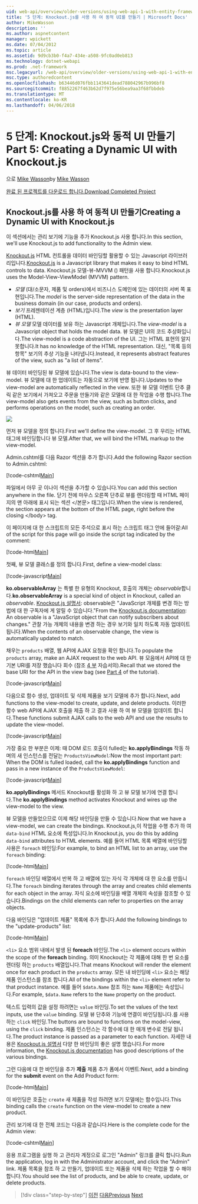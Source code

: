 ```yaml
---
uid: web-api/overview/older-versions/using-web-api-1-with-entity-framework-5/using-web-api-with-entity-framework-part-5
title: '5 단계: Knockout.js를 사용 하 여 동적 UI를 만들기 | Microsoft Docs'
author: MikeWasson
description: ''
ms.author: aspnetcontent
manager: wpickett
ms.date: 07/04/2012
ms.topic: article
ms.assetid: 9d9cb3b0-f4a7-434e-a508-9fc0ad0eb813
ms.technology: dotnet-webapi
ms.prod: .net-framework
msc.legacyurl: /web-api/overview/older-versions/using-web-api-1-with-entity-framework-5/using-web-api-with-entity-framework-part-5
msc.type: authoredcontent
ms.openlocfilehash: b63446d076fbb1143641dead788042967b996bf8
ms.sourcegitcommit: f8852267f463b62d7f975e56bea9aa3f68fbbdeb
ms.translationtype: MT
ms.contentlocale: ko-KR
ms.lasthandoff: 04/06/2018
---
```

<a name="part-5-creating-a-dynamic-ui-with-knockoutjs"></a><span data-ttu-id="aa475-102">5 단계: Knockout.js와 동적 UI 만들기</span><span class="sxs-lookup"><span data-stu-id="aa475-102">Part 5: Creating a Dynamic UI with Knockout.js</span></span>
====================
<span data-ttu-id="aa475-103">으로 [Mike Wasson](https://github.com/MikeWasson)</span><span class="sxs-lookup"><span data-stu-id="aa475-103">by [Mike Wasson](https://github.com/MikeWasson)</span></span>

[<span data-ttu-id="aa475-104">완료 된 프로젝트를 다운로드 합니다.</span><span class="sxs-lookup"><span data-stu-id="aa475-104">Download Completed Project</span></span>](http://code.msdn.microsoft.com/ASP-NET-Web-API-with-afa30545)

## <a name="creating-a-dynamic-ui-with-knockoutjs"></a><span data-ttu-id="aa475-105">Knockout.js를 사용 하 여 동적 UI 만들기</span><span class="sxs-lookup"><span data-stu-id="aa475-105">Creating a Dynamic UI with Knockout.js</span></span>

<span data-ttu-id="aa475-106">이 섹션에서는 관리 보기에 기능을 추가 Knockout.js 사용 합니다.</span><span class="sxs-lookup"><span data-stu-id="aa475-106">In this section, we'll use Knockout.js to add functionality to the Admin view.</span></span>

<span data-ttu-id="aa475-107">[Knockout.js](http://knockoutjs.com/) HTML 컨트롤을 데이터 바인딩할 활용할 수 있는 Javascript 라이브러리입니다.</span><span class="sxs-lookup"><span data-stu-id="aa475-107">[Knockout.js](http://knockoutjs.com/) is a Javascript library that makes it easy to bind HTML controls to data.</span></span> <span data-ttu-id="aa475-108">Knockout.js 모델-뷰-MVVM () 패턴을 사용 합니다.</span><span class="sxs-lookup"><span data-stu-id="aa475-108">Knockout.js uses the Model-View-ViewModel (MVVM) pattern.</span></span>

- <span data-ttu-id="aa475-109">*모델* (대/소문자, 제품 및 orders)에서 비즈니스 도메인에 있는 데이터의 서버 쪽 표현입니다.</span><span class="sxs-lookup"><span data-stu-id="aa475-109">The *model* is the server-side representation of the data in the business domain (in our case, products and orders).</span></span>
- <span data-ttu-id="aa475-110">*보기* 프레젠테이션 계층 (HTML)입니다.</span><span class="sxs-lookup"><span data-stu-id="aa475-110">The *view* is the presentation layer (HTML).</span></span>
- <span data-ttu-id="aa475-111">*뷰 모델* 모델 데이터를 보유 하는 Javascript 개체입니다.</span><span class="sxs-lookup"><span data-stu-id="aa475-111">The *view-model* is a Javascript object that holds the model data.</span></span> <span data-ttu-id="aa475-112">뷰 모델은 UI의 코드 추상화입니다.</span><span class="sxs-lookup"><span data-stu-id="aa475-112">The view-model is a code abstraction of the UI.</span></span> <span data-ttu-id="aa475-113">그는 HTML 표현의 알지 못합니다.</span><span class="sxs-lookup"><span data-stu-id="aa475-113">It has no knowledge of the HTML representation.</span></span> <span data-ttu-id="aa475-114">대신, "목록 등의 항목" 보기의 추상 기능을 나타냅니다.</span><span class="sxs-lookup"><span data-stu-id="aa475-114">Instead, it represents abstract features of the view, such as "a list of items".</span></span>

<span data-ttu-id="aa475-115">뷰 데이터 바인딩된 뷰 모델에 있습니다.</span><span class="sxs-lookup"><span data-stu-id="aa475-115">The view is data-bound to the view-model.</span></span> <span data-ttu-id="aa475-116">뷰 모델에 대 한 업데이트는 자동으로 보기에 반영 됩니다.</span><span class="sxs-lookup"><span data-stu-id="aa475-116">Updates to the view-model are automatically reflected in the view.</span></span> <span data-ttu-id="aa475-117">또한 뷰 모델 이벤트 단추 클릭 같은 보기에서 가져오고 주문을 만들기와 같은 모델에 대 한 작업을 수행 합니다.</span><span class="sxs-lookup"><span data-stu-id="aa475-117">The view-model also gets events from the view, such as button clicks, and performs operations on the model, such as creating an order.</span></span>

![](using-web-api-with-entity-framework-part-5/_static/image1.png)

<span data-ttu-id="aa475-118">먼저 뷰 모델을 정의 합니다.</span><span class="sxs-lookup"><span data-stu-id="aa475-118">First we'll define the view-model.</span></span> <span data-ttu-id="aa475-119">그 후 우리는 HTML 태그에 바인딩합니다 뷰 모델.</span><span class="sxs-lookup"><span data-stu-id="aa475-119">After that, we will bind the HTML markup to the view-model.</span></span>

<span data-ttu-id="aa475-120">Admin.cshtml를 다음 Razor 섹션을 추가 합니다.</span><span class="sxs-lookup"><span data-stu-id="aa475-120">Add the following Razor section to Admin.cshtml:</span></span>

[!code-cshtml[Main](using-web-api-with-entity-framework-part-5/samples/sample1.cshtml)]

<span data-ttu-id="aa475-121">파일에서 아무 곳 이나이 섹션을 추가할 수 있습니다.</span><span class="sxs-lookup"><span data-stu-id="aa475-121">You can add this section anywhere in the file.</span></span> <span data-ttu-id="aa475-122">닫기 전에 마우스 오른쪽 단추로 뷰를 렌더링할 때 HTML 페이지의 맨 아래에 표시 되는 섹션 &lt;/본문&gt; 태그입니다.</span><span class="sxs-lookup"><span data-stu-id="aa475-122">When the view is rendered, the section appears at the bottom of the HTML page, right before the closing &lt;/body&gt; tag.</span></span>

<span data-ttu-id="aa475-123">이 페이지에 대 한 스크립트의 모든 주석으로 표시 하는 스크립트 태그 안에 들어갈:</span><span class="sxs-lookup"><span data-stu-id="aa475-123">All of the script for this page will go inside the script tag indicated by the comment:</span></span>

[!code-html[Main](using-web-api-with-entity-framework-part-5/samples/sample2.html)]

<span data-ttu-id="aa475-124">첫째, 뷰 모델 클래스를 정의 합니다.</span><span class="sxs-lookup"><span data-stu-id="aa475-124">First, define a view-model class:</span></span>

[!code-javascript[Main](using-web-api-with-entity-framework-part-5/samples/sample3.js)]

<span data-ttu-id="aa475-125">**ko.observableArray** 는 특별 한 유형의 Knockout, 호출의 개체는 *observable*합니다.</span><span class="sxs-lookup"><span data-stu-id="aa475-125">**ko.observableArray** is a special kind of object in Knockout, called an *observable*.</span></span> <span data-ttu-id="aa475-126">[Knockout.js 설명서](http://knockoutjs.com/documentation/observables.html): observable은 "JavaScript 개체를 변경 하는 방법에 대 한 구독자에 게 알릴 수 있습니다."</span><span class="sxs-lookup"><span data-stu-id="aa475-126">From the [Knockout.js documentation](http://knockoutjs.com/documentation/observables.html): An observable is a "JavaScript object that can notify subscribers about changes."</span></span> <span data-ttu-id="aa475-127">관찰 가능 개체의 내용을 변경 하는 경우 보기와 일치 하도록 자동 업데이트 됩니다.</span><span class="sxs-lookup"><span data-stu-id="aa475-127">When the contents of an observable change, the view is automatically updated to match.</span></span>

<span data-ttu-id="aa475-128">채우는 `products` 배열, 웹 API에 AJAX 요청을 확인 합니다.</span><span class="sxs-lookup"><span data-stu-id="aa475-128">To populate the `products` array, make an AJAX request to the web API.</span></span> <span data-ttu-id="aa475-129">뷰 모음에서 API에 대 한 기본 URI를 저장 했습니다 회수 (참조 [4 부](using-web-api-with-entity-framework-part-4.md) 자습서의).</span><span class="sxs-lookup"><span data-stu-id="aa475-129">Recall that we stored the base URI for the API in the view bag (see [Part 4](using-web-api-with-entity-framework-part-4.md) of the tutorial).</span></span>

[!code-javascript[Main](using-web-api-with-entity-framework-part-5/samples/sample4.js?highlight=5)]

<span data-ttu-id="aa475-130">다음으로 함수 생성, 업데이트 및 삭제 제품을 보기 모델에 추가 합니다.</span><span class="sxs-lookup"><span data-stu-id="aa475-130">Next, add functions to the view-model to create, update, and delete products.</span></span> <span data-ttu-id="aa475-131">이러한 함수 web API에 AJAX 호출을 제출 하 고 결과 사용 하 여 뷰 모델을 업데이트 합니다.</span><span class="sxs-lookup"><span data-stu-id="aa475-131">These functions submit AJAX calls to the web API and use the results to update the view-model.</span></span>

[!code-javascript[Main](using-web-api-with-entity-framework-part-5/samples/sample5.js?highlight=7)]

<span data-ttu-id="aa475-132">가장 중요 한 부분은 이제: 때 DOM 로드 호출이 fulled는 **ko.applyBindings** 작동 하며의 새 인스턴스를 전달는 `ProductsViewModel`:</span><span class="sxs-lookup"><span data-stu-id="aa475-132">Now the most important part: When the DOM is fulled loaded, call the **ko.applyBindings** function and pass in a new instance of the `ProductsViewModel`:</span></span>

[!code-javascript[Main](using-web-api-with-entity-framework-part-5/samples/sample6.js)]

<span data-ttu-id="aa475-133">**ko.applyBindings** 메서드 Knockout를 활성화 하 고 뷰 모델 보기에 연결 합니다.</span><span class="sxs-lookup"><span data-stu-id="aa475-133">The **ko.applyBindings** method activates Knockout and wires up the view-model to the view.</span></span>

<span data-ttu-id="aa475-134">뷰 모델을 만들었으므로 이제 해당 바인딩을 만들 수 있습니다.</span><span class="sxs-lookup"><span data-stu-id="aa475-134">Now that we have a view-model, we can create the bindings.</span></span> <span data-ttu-id="aa475-135">Knockout.js,이 작업을 수행 추가 하 여 `data-bind` HTML 요소에 특성입니다.</span><span class="sxs-lookup"><span data-stu-id="aa475-135">In Knockout.js, you do this by adding `data-bind` attributes to HTML elements.</span></span> <span data-ttu-id="aa475-136">예를 들어 HTML 목록 배열에 바인딩할 사용은 `foreach` 바인딩:</span><span class="sxs-lookup"><span data-stu-id="aa475-136">For example, to bind an HTML list to an array, use the `foreach` binding:</span></span>

[!code-html[Main](using-web-api-with-entity-framework-part-5/samples/sample7.html?highlight=1)]

<span data-ttu-id="aa475-137">`foreach` 바인딩 배열에서 반복 하 고 배열에 있는 자식 각 개체에 대 한 요소를 만듭니다.</span><span class="sxs-lookup"><span data-stu-id="aa475-137">The `foreach` binding iterates through the array and creates child elements for each object in the array.</span></span> <span data-ttu-id="aa475-138">자식 요소에 바인딩을 배열 개체의 속성을 참조할 수 있습니다.</span><span class="sxs-lookup"><span data-stu-id="aa475-138">Bindings on the child elements can refer to properties on the array objects.</span></span>

<span data-ttu-id="aa475-139">다음 바인딩은 "업데이트 제품" 목록에 추가 합니다.</span><span class="sxs-lookup"><span data-stu-id="aa475-139">Add the following bindings to the "update-products" list:</span></span>

[!code-html[Main](using-web-api-with-entity-framework-part-5/samples/sample8.html)]

<span data-ttu-id="aa475-140">`<li>` 요소 범위 내에서 발생 된 **foreach** 바인딩.</span><span class="sxs-lookup"><span data-stu-id="aa475-140">The `<li>` element occurs within the scope of the **foreach** binding.</span></span> <span data-ttu-id="aa475-141">의미 Knockout는 각 제품에 대해 한 번 요소를 렌더링 하는 `products` 배열입니다.</span><span class="sxs-lookup"><span data-stu-id="aa475-141">That means Knockout will render the element once for each product in the `products` array.</span></span> <span data-ttu-id="aa475-142">모든 내 바인딩에 `<li>` 요소는 해당 제품 인스턴스를 참조 합니다.</span><span class="sxs-lookup"><span data-stu-id="aa475-142">All of the bindings within the `<li>` element refer to that product instance.</span></span> <span data-ttu-id="aa475-143">예를 들어 `$data.Name` 참조 하는 `Name` 제품에는 속성입니다.</span><span class="sxs-lookup"><span data-stu-id="aa475-143">For example, `$data.Name` refers to the `Name` property on the product.</span></span>

<span data-ttu-id="aa475-144">텍스트 입력의 값을 설정 하려면는 `value` 바인딩.</span><span class="sxs-lookup"><span data-stu-id="aa475-144">To set the values of the text inputs, use the `value` binding.</span></span> <span data-ttu-id="aa475-145">모델 뷰 단추와 기능에 연결이 바인딩됩니다.를 사용 하는 `click` 바인딩.</span><span class="sxs-lookup"><span data-stu-id="aa475-145">The buttons are bound to functions on the model-view, using the `click` binding.</span></span> <span data-ttu-id="aa475-146">제품 인스턴스는 각 함수에 대 한 매개 변수로 전달 됩니다.</span><span class="sxs-lookup"><span data-stu-id="aa475-146">The product instance is passed as a parameter to each function.</span></span> <span data-ttu-id="aa475-147">자세한 내용은 [Knockout.js 설명서](http://knockoutjs.com/documentation/observables.html) 다양 한 바인딩의 좋은 설명 했습니다.</span><span class="sxs-lookup"><span data-stu-id="aa475-147">For more information, the [Knockout.js documentation](http://knockoutjs.com/documentation/observables.html) has good descriptions of the various bindings.</span></span>

<span data-ttu-id="aa475-148">그런 다음에 대 한 바인딩을 추가 **제출** 제품 추가 폼에서 이벤트:</span><span class="sxs-lookup"><span data-stu-id="aa475-148">Next, add a binding for the **submit** event on the Add Product form:</span></span>

[!code-html[Main](using-web-api-with-entity-framework-part-5/samples/sample9.html)]

<span data-ttu-id="aa475-149">이 바인딩은 호출는 `create` 새 제품을 작성 하려면 보기 모델에는 함수입니다.</span><span class="sxs-lookup"><span data-stu-id="aa475-149">This binding calls the `create` function on the view-model to create a new product.</span></span>

<span data-ttu-id="aa475-150">관리 보기에 대 한 전체 코드는 다음과 같습니다.</span><span class="sxs-lookup"><span data-stu-id="aa475-150">Here is the complete code for the Admin view:</span></span>

[!code-cshtml[Main](using-web-api-with-entity-framework-part-5/samples/sample10.cshtml)]

<span data-ttu-id="aa475-151">응용 프로그램을 실행 하 고 관리자 계정으로 로그인 "Admin" 링크를 클릭 합니다.</span><span class="sxs-lookup"><span data-stu-id="aa475-151">Run the application, log in with the Administrator account, and click the "Admin" link.</span></span> <span data-ttu-id="aa475-152">제품 목록을 참조 하 고 만들기, 업데이트 또는 제품을 삭제 하는 작업을 할 수 해야 합니다.</span><span class="sxs-lookup"><span data-stu-id="aa475-152">You should see the list of products, and be able to create, update, or delete products.</span></span>

> [!div class="step-by-step"]
> <span data-ttu-id="aa475-153">[이전](using-web-api-with-entity-framework-part-4.md)
> [다음](using-web-api-with-entity-framework-part-6.md)</span><span class="sxs-lookup"><span data-stu-id="aa475-153">[Previous](using-web-api-with-entity-framework-part-4.md)
[Next](using-web-api-with-entity-framework-part-6.md)</span></span>

